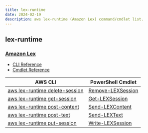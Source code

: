 ```yaml
---
title: lex-runtime
date: 2024-02-19
description: aws lex-runtime (Amazon Lex) command/cmdlet list.
---
```


## lex-runtime

### [Amazon Lex](https://aws.amazon.com/lex/)

* [CLI Reference](https://awscli.amazonaws.com/v2/documentation/api/latest/reference/lex-runtime/index.html)
* [Cmdlet Reference](https://docs.aws.amazon.com/powershell/latest/reference/items/Amazon_Lex_cmdlets.html)

|AWS CLI|PowerShell Cmdlet|
|----|----|
|[aws lex-runtime delete-session](https://awscli.amazonaws.com/v2/documentation/api/latest/reference/lex-runtime/delete-session.html)|[Remove-LEXSession](https://docs.aws.amazon.com/powershell/latest/reference/items/Remove-LEXSession.html)|
|[aws lex-runtime get-session](https://awscli.amazonaws.com/v2/documentation/api/latest/reference/lex-runtime/get-session.html)|[Get-LEXSession](https://docs.aws.amazon.com/powershell/latest/reference/items/Get-LEXSession.html)|
|[aws lex-runtime post-content](https://awscli.amazonaws.com/v2/documentation/api/latest/reference/lex-runtime/post-content.html)|[Send-LEXContent](https://docs.aws.amazon.com/powershell/latest/reference/items/Send-LEXContent.html)|
|[aws lex-runtime post-text](https://awscli.amazonaws.com/v2/documentation/api/latest/reference/lex-runtime/post-text.html)|[Send-LEXText](https://docs.aws.amazon.com/powershell/latest/reference/items/Send-LEXText.html)|
|[aws lex-runtime put-session](https://awscli.amazonaws.com/v2/documentation/api/latest/reference/lex-runtime/put-session.html)|[Write-LEXSession](https://docs.aws.amazon.com/powershell/latest/reference/items/Write-LEXSession.html)|

